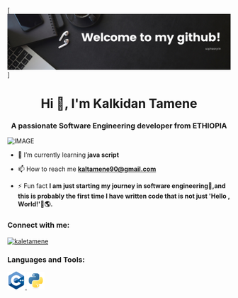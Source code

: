 [![MasretHead](https://raw.githubusercontent.com/sophearyrin-dev/sophearyrin-dev/main/images/banner-phearygithub.png)]
<h1 align="center">Hi 👋, I'm Kalkidan Tamene</h1>
<h3 align="center">A passionate Software Engineering developer from ETHIOPIA</h3>

![IMAGE](https://camo.githubusercontent.com/088be1d70fa37ad63d7b1681c6b4ea658d61da012adf8e7819cb58bc646fb385/68747470733a2f2f737465616d75736572696d616765732d612e616b616d616968642e6e65742f7567632f313633313934373634383936343738353437342f383143424131353137383436364444343731393541323339323332323032453738393837423731342f3f696d773d36333726696d683d33353826696d613d66697426696d706f6c6963793d4c6574746572626f7826696d636f6c6f723d253233303030303030266c6574746572626f783d74727565)


- 🌱 I’m currently learning **java script**

- 📫 How to reach me **kaltamene90@gmail.com**

- ⚡ Fun fact **I am just starting my journey in software engineering🚀,and this is probably the first time I have written code that is not just 'Hello , World!'👋🌎.**

<h3 align="left">Connect with me:</h3>
<p align="left">
<a href="https://instagram.com/kaletamene" target="blank"><img align="center" src="https://raw.githubusercontent.com/rahuldkjain/github-profile-readme-generator/master/src/images/icons/Social/instagram.svg" alt="kaletamene" height="30" width="40" /></a>
</p>

<h3 align="left">Languages and Tools:</h3>
<p align="left"> <a href="https://www.w3schools.com/cpp/" target="_blank" rel="noreferrer"> <img src="https://raw.githubusercontent.com/devicons/devicon/master/icons/cplusplus/cplusplus-original.svg" alt="cplusplus" width="40" height="40"/> </a> <a href="https://www.python.org" target="_blank" rel="noreferrer"> <img src="https://raw.githubusercontent.com/devicons/devicon/master/icons/python/python-original.svg" alt="python" width="40" height="40"/> </a> </p>
